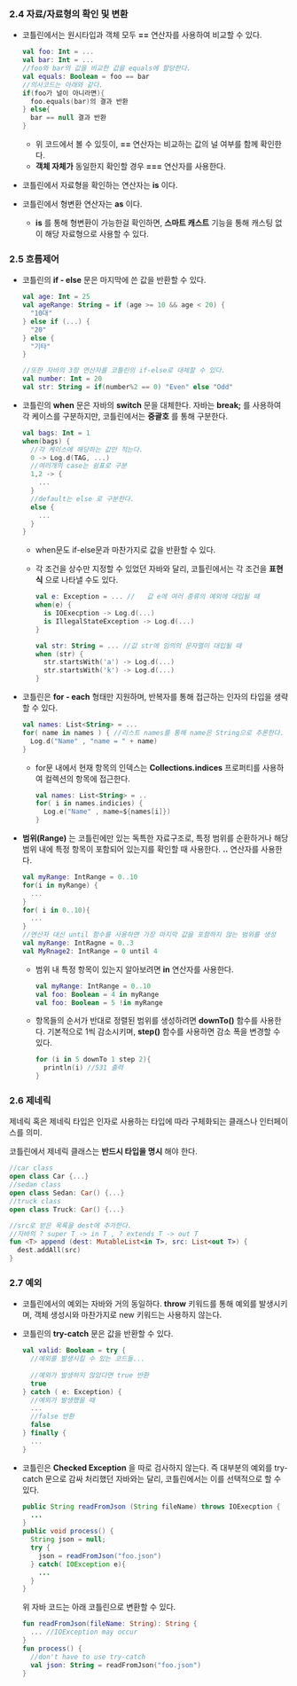 ### 2.4 자료/자료형의 확인 및 변환

- 코틀린에서는 원시타입과 객체 모두 __==__ 연산자를 사용하여 비교할 수 있다.

  ```kotlin
  val foo: Int = ...
  val bar: Int = ...
  //foo와 bar의 값을 비교한 값을 equals에 할당한다.
  val equals: Boolean = foo == bar 
  //의사코드는 아래와 같다.
  if(foo가 널이 아니라면){
    foo.equals(bar)의 결과 반환
  } else{
    bar == null 결과 반환
  }
  ```

  - 위 코드에서 볼 수 있듯이, __==__ 연산자는 비교하는 값의 널 여부를 함께 확인한다.
  - __객체 자체가__ 동일한지 확인할 경우 __===__ 연산자를 사용한다.

- 코틀린에서 자료형을 확인하는 연산자는 __is__ 이다. 

- 코틀린에서 형변환 연산자는 __as__ 이다. 

  - __is__ 를 통해 형변환이 가능한걸 확인하면, __스마트 캐스트__ 기능을 통해 캐스팅 없이 해당 자료형으로 사용할 수 있다.

### 2.5 흐름제어

+ 코틀린의 __if - else__ 문은 마지막에 쓴 값을 반환할 수 있다.

  ```kotlin
  val age: Int = 25
  val ageRange: String = if (age >= 10 && age < 20) {
    "10대"
  } else if (...) {
    "20"
  } else {
    "기타"
  }
  
  //또한 자바의 3항 연산자를 코틀린의 if-else로 대체할 수 있다.
  val number: Int = 20
  val str: String = if(number%2 == 0) "Even" else "Odd"
  ```

+ 코틀린의 __when__ 문은 자바의 __switch__ 문을 대체한다. 자바는 __break;__ 를 사용하여 각 케이스를 구분하지만, 코틀린에서는 __중괄호__ 를 통해 구분한다. 

  ```kotlin
  val bags: Int = 1
  when(bags) {
    //각 케이스에 해당하는 값만 적는다.
    0 -> Log.d(TAG, ...)
    //여러개의 case는 쉼표로 구분
   	1,2 -> {
      ...
    }
    //default는 else 로 구분한다.
    else {
      ...
    }
  }
  ```

  + when문도 if-else문과 마찬가지로 값을 반환할 수 있다. 

  + 각 조건을 상수만 지정할 수 있었던 자바와 달리, 코틀린에서는 각 조건을 __표현식__ 으로 나타낼 수도 있다.

    ```kotlin
    val e: Exception = ... //	값 e에 여러 종류의 예외에 대입될 때
    when(e) {
      is IOExecption -> Log.d(...)
      is IllegalStateException -> Log.d(...)
    }
    
    val str: String = ... //값 str에 임의의 문자열이 대입될 때
    when (str) {
      str.startsWith('a') -> Log.d(...)
      str.startsWith('k') -> Log.d(...)
    }
    ```

+ 코틀린은 __for - each__ 형태만 지원하며, 반복자를 통해 접근하는 인자의 타입을 생략할 수 있다. 

  ```kotlin
  val names: List<String> = ...
  for( name in names ) { //리스트 names를 통해 name은 String으로 추론한다.
    Log.d("Name" , "name = " + name)
  }
  ```

  + for문 내에서 현재 항목의 인덱스는 __Collections.indices__ 프로퍼티를 사용하여 컬렉션의 항목에 접근한다.

    ```kotlin
    val names: List<String> = ..
    for( i in names.indicies) {
      Log.e("Name" , name=${names[i]})
    }
    ```

+ __범위(Range)__ 는 코틀린에만 있는 독특한 자료구조로, 특정 범위를 순환하거나 해당 범위 내에 특정 항목이 포함되어 있는지를 확인할 때 사용한다. __..__ 연산자를 사용한다.

  ```kotlin
  val myRange: IntRange = 0..10
  for(i in myRange) {
    ...
  }
  for( i in 0..10){
    ...
  }
  //연산자 대신 until 함수를 사용하면 가장 마지막 값을 포함하지 않는 범위를 생성
  val myRange: IntRagne = 0..3
  val MyRnage2: IntRange = 0 until 4
  ```

  + 범위 내 특정 항목이 있는지 알아보려면 __in__ 연산자를 사용한다.

    ```kotlin
    val myRange: IntRange = 0..10
    val foo: Boolean = 4 in myRange
    val foo: Boolean = 5 !in myRange
    ```

  + 항목들의 순서가 반대로 정렬된 범위를 생성하려면 __downTo()__ 함수를 사용한다. 기본적으로 1씩 감소시키며, __step()__ 함수를 사용하면 감소 폭을 변경할 수 있다. 

    ```kotlin
    for (i in 5 downTo 1 step 2){
      println(i) //531 출력
    }
    ```

### 2.6 제네릭

제네릭 혹은 제네릭 타입은 인자로 사용하는 타입에 따라 구체화되는 클래스나 인터페이스를 의미.

코틀린에서 제네릭 클래스는 __반드시 타입을 명시__ 해야 한다.

```kotlin 
//car class
open class Car {...}
//sedan class
open class Sedan: Car() {...}
//truck class
open class Truck: Car() {...}

//src로 받은 목록을 dest에 추가한다.
//자바의 ? super T -> in T , ? extends T -> out T
fun <T> append (dest: MutableList<in T>, src: List<out T>) {
  dest.addAll(src)
}
```



### 2.7 예외

- 코틀린에서의 예외는 자바와 거의 동일하다. __throw__ 키워드를 통해 예외를 발생시키며, 객체 생성시와 마찬가지로 new 키워드는 사용하지 않는다. 

- 코틀린의 __try-catch__ 문은 값을 반환할 수 있다.

  ```kotlin
  val valid: Boolean = try {
    //예외를 발생시킬 수 있는 코드들...
    
    //예외가 발생하지 않았다면 true 반환
    true
  } catch ( e: Exception) {
    //예외가 발생했을 때
    ...
    //false 반환
    false
  } finally {
    ...
  }
  ```

- 코틀린은 __Checked Exception__ 을 따로 검사하지 않는다. 즉 대부분의 예외를 try-catch 문으로 감싸 처리했던 자바와는 달리, 코틀린에서는 이를 선택적으로 할 수 있다.

  ```java
  public String readFromJson (String fileName) throws IOExecption {
  	...
  }
  public void process() {
    String json = null;
    try {
      json = readFromJson("foo.json")
    } catch( IOException e){
      ...
    }
  }
  ```

  위 자바 코드는 아래 코틀린으로 변환할 수 있다.

  ```kotlin
  fun readFromJson(fileName: String): String {
    ... //IOException may occur
  }
  fun process() {
    //don't have to use try-catch
    val json: String = readFromJson("foo.json")
  }
  ```
